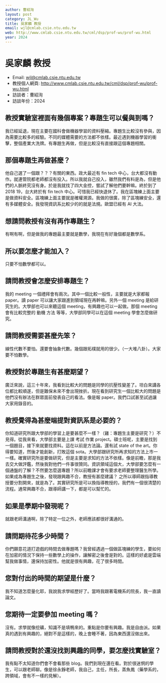 ```yaml
---
author: 曹紹洵
layout: post
category: JL_Wu
title: 吳家麟 教授
email: wjl@cmlab.csie.ntu.edu.tw
web: http://www.cmlab.csie.ntu.edu.tw/cml/dsp/prof-wu/prof-wu.html
year: 2024
---
```


# 吳家麟 教授

- Email: wjl@cmlab.csie.ntu.edu.tw
- 教授個人網頁: <http://www.cmlab.csie.ntu.edu.tw/cml/dsp/prof-wu/prof-wu.html>
- 訪談者：曹紹洵
- 訪談年份：2024

## 教授實驗室裡面有幾個專案？專題生可以餐與到嗎？
我已經延退，現在主要在國科會做機器學習的資料壓縮。專題生比較沒有參與，因為需要比較多的經驗。不同的媒體需要的方法都不依樣。最近遇到機器學習的衝擊，整個產業大洗牌。有專題生再做，但是比較沒有直接跟這個專題相關。

## 那個專題生再做甚麼？
他自己選了一個跟？？？有關的東西。政大最近有 fin tech 中心，台大都沒有動作。就連管院都老師都沒有投入。所以我就自己投入，雖然我們有料是為，但是他們的人脈終究沒有身。於是我就找了四大金控，嘗試了解他們要幹嘛。終於到了 2018 19，台大終於有 fin tech 中心。可惜我已經快退休了。我在區塊練上面主要是做資料安全。區塊練上面主要就是確權溯源。我做的很廣，除了區塊練安全，還有多媒體安全。我發現資訊系比較少的的就是法規。歐盟已經有 AI 大法。

## 想請問教授有沒有再作專題生？
有啊有啊，但是做我的專題最主要就是數學，我現在有好幾個都是數學系。

## 所以要怎麼才能加入？
只要不怕數學都可以。

## 請問教授會怎麼安排專題生？
我的 meeting 一個禮拜會有兩次。其中一個比較一般性，主要就是大家都報 paper。讀 paper 可以讓大家跟進到領域現在再幹嘛。另外一個 meeting 是給研究生的。大學部也可以來聽這個 meeting，有興趣也可以一起做。那個 meeting 會有比較完整的 動機 方法 等等，大學部同學可以在這個 meeting 學會怎麼做研究。

## 請問教授需要甚麼先笨？
線性代數不要怕。還要會抽象代數。幾個跟拓樸就用的很少。（一大堆八卦）。大家要不怕數學。

## 教授對於專題生有甚麼期望？
廣泛來說，這三十年來，我看到比較大的問題是同學的抗壓性變差了。坦白來講各位都比較順遂，但是難保未來不會出現挫折。現在看到研究生一個比較大的問題是他們沒有辦法在群眾面前發表自己的看法。像是報 paper。我們口試甚至試過讓大家用錄音的。

## 教授覺得為甚麼端提對資訊系是必要的？
你知道研究所跟大學部的學習上是要甚麼不一樣？（雞：專題生主要是研究？）不見得。從我來看，大學部主要是上課 考試 作業 project。碩士班呢，主要是找到一個題目，接下來就要找資料。這在以前是方法論。還有試 state of the art。你得要知道，然後才能創新，打敗這個 sota。大學部跟研究所再求知的方法上市一一樣。確實研究所是要做研究，但是主要是求知的方法不依樣。像是前瞻，那是我去交大做評鑑，然後我對他們一件事很贊同。資訊領域這個大，大學部要怎麼有一個通盤的了解？不然要怎麼選專題？所以前瞻課才會有要求老師要整理醫生所學。
如果成為專題生之後，發現跟興趣不合，教授有甚麼建議？
之所以導師跟指導教授要分割開來，就是為了。其實研究所是可以換指導教授的，我們有一個很清楚的流程。通常興趣不合，跟導師講一下，都是可以幫忙的。

## 如果是學期中發現呢？
就跟老師溝通啊，除了特定一位之外，老師應該都很好溝通的。

## 請問期待花多少時間？
你們願意花道打遊戲的時間去做專題嗎？我曾經遇過一個做區塊練的學生，要如何在加密的情況下保持一些數學上的操作，讓解密之後會是對的。這樣的好處是雲端幫我做事情，還保持加密性。他就是很有興趣，花了很多時間。

## 您對付出的時間的期望是什麼？
我不知道怎麼量化耶，我說我求學經歷好了。當時我跟著電機系的院長，我一直讀論文。

## 您期待一定要參加 meeting 嗎？
沒有。求學就像挖礦，知識不是填鴨來的。重點是你要有興趣。我是自由派。如果真的遇到有興趣的，絕對不是這樣的，晚上會睡不著，因為東西還沒做出來。

## 請問教授對於還沒找到興趣的同學，要怎麼找實驗室？
我有點不太知道你們會不會看那些 blog。我們到現在還在看。對於很迷惘的學生，可以跟老師聊。像是徐永錚老師，我自己，主任，所長，蒸魚鳳（藥學系的，跨領域，會有不一樣的見解）。
